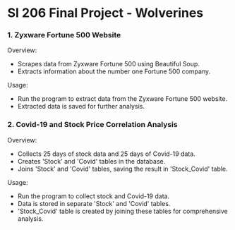 
# SI 206 Final Project - Wolverines
### 1. Zyxware Fortune 500 Website
Overview:

- Scrapes data from Zyxware Fortune 500 using Beautiful Soup.
- Extracts information about the number one Fortune 500 company.

Usage:

- Run the program to extract data from the Zyxware Fortune 500 website.
- Extracted data is saved for further analysis.
  
### 2. Covid-19 and Stock Price Correlation Analysis
Overview:

- Collects 25 days of stock data and 25 days of Covid-19 data.
- Creates 'Stock' and 'Covid' tables in the database.
- Joins 'Stock' and 'Covid' tables, saving the result in 'Stock_Covid' table.

Usage:

- Run the program to collect stock and Covid-19 data.
- Data is stored in separate 'Stock' and 'Covid' tables.
- 'Stock_Covid' table is created by joining these tables for comprehensive analysis.
  
